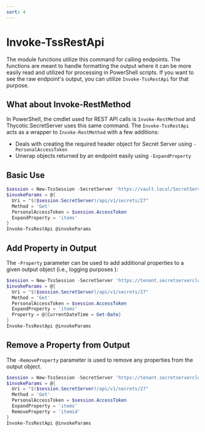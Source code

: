 ```yaml
---
sort: 4
---
```


# Invoke-TssRestApi

The module functions utilize this command for calling endpoints. The functions are meant to handle formatting the output where it can be more easily read and utilized for processing in PowerShell scripts. If you want to see the raw endpoint's output, you can utilize `Invoke-TssRestApi` for that purpose.

## What about Invoke-RestMethod

In PowerShell, the cmdlet used for REST API calls is `Invoke-RestMethod` and Thycotic.SecretServer uses this same command. The `Invoke-TssRestApi` acts as a wrapper to `Invoke-RestMethod` with a few additions:

- Deals with creating the required header object for Secret Server using `-PersonalAccessToken`
- Unwrap objects returned by an endpoint easily using `-ExpandProperty`

## Basic Use

```powershell
$session = New-TssSession -SecretServer 'https://vault.local/SecretServer' -Credential $secretCloudCred
$invokeParams = @{
  Uri = "$($session.SecretServer)/api/v1/secrets/27"
  Method = 'Get'
  PersonalAccessToken = $session.AccessToken
  ExpandProperty = 'items'
}
Invoke-TssRestApi @invokeParams
```

## Add Property in Output

The `-Property` parameter can be used to add additional properties to a given output object (i.e., logging purposes ):

```powershell
$session = New-TssSession -SecretServer 'https://tenant.secretservercloud.com' -Credential $secretCloudCred
$invokeParams = @{
  Uri = "$($session.SecretServer)/api/v1/secrets/27"
  Method = 'Get'
  PersonalAccessToken = $session.AccessToken
  ExpandProperty = 'items'
  Property = @{CurrentDateTime = Get-Date}
}
Invoke-TssRestApi @invokeParams
```

## Remove a Property from Output

The `-RemoveProperty` parameter is used to remove any properties from the output object.

```powershell
$session = New-TssSession -SecretServer 'https://tenant.secretservercloud.com' -Credential $secretCloudCred
$invokeParams = @{
  Uri = "$($session.SecretServer)/api/v1/secrets/27"
  Method = 'Get'
  PersonalAccessToken = $session.AccessToken
  ExpandProperty = 'items'
  RemoveProperty = 'itemid'
}
Invoke-TssRestApi @invokeParams
```
